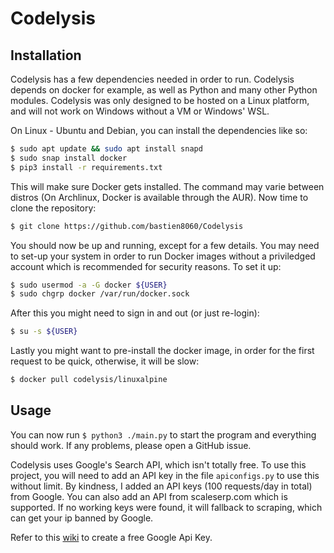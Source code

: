 # Codelysis

## Installation

Codelysis has a few dependencies needed in order to run. Codelysis depends on docker for example, as well as Python and many other Python modules. Codelysis was only designed to be hosted on a Linux platform, and will not work on Windows without a VM or Windows' WSL. 

On Linux - Ubuntu and Debian, you can install the dependencies like so:

```sh
$ sudo apt update && sudo apt install snapd
$ sudo snap install docker
$ pip3 install -r requirements.txt
```

This will make sure Docker gets installed. The command may varie between distros (On Archlinux, Docker is available through the AUR). Now time to clone the repository:
```sh
$ git clone https://github.com/bastien8060/Codelysis
```
You should now be up and running, except for a few details. You may need to set-up your system in order to run Docker images without a priviledged account which is recommended for security reasons. To set it up:

```sh
$ sudo usermod -a -G docker ${USER}
$ sudo chgrp docker /var/run/docker.sock
```
After this you might need to sign in and out (or just re-login):
```sh
$ su -s ${USER}
```

Lastly you might want to pre-install the docker image, in order for the first request to be quick, otherwise, it will be slow:

```sh
$ docker pull codelysis/linuxalpine
```

## Usage

You can now run `$ python3 ./main.py` to start the program and everything should work. If any problems, please open a GitHub issue.

Codelysis uses Google's Search API, which isn't totally free. To use this project, you will need to add an API key in the file `apiconfigs.py` to use this without limit. By kindness, I added an API keys (100 requests/day in total) from Google. You can also add an API from scaleserp.com which is supported. If no working keys were found, it will fallback to scraping, which can get your ip banned by Google. 

Refer to this [wiki](https://github.com/bastien8060/Codelysis/wiki/Create-a-Google-Search-Api-key) to create a free Google Api Key.
